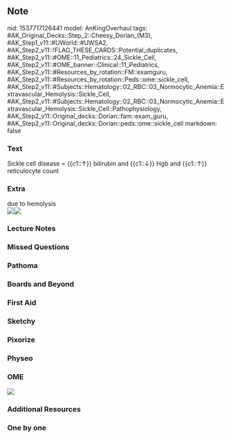 ## Note
nid: 1537717126441
model: AnKingOverhaul
tags: #AK_Original_Decks::Step_2::Cheesy_Dorian_(M3), #AK_Step1_v11::#UWorld::#UWSA2, #AK_Step2_v11::!FLAG_THESE_CARDS::Potential_duplicates, #AK_Step2_v11::#OME::11_Pediatrics::24_Sickle_Cell, #AK_Step2_v11::#OME_banner::Clinical::11_Pediatrics, #AK_Step2_v11::#Resources_by_rotation::FM::examguru, #AK_Step2_v11::#Resources_by_rotation::Peds::ome::sickle_cell, #AK_Step2_v11::#Subjects::Hematology::02_RBC::03_Normocytic_Anemia::Extravascular_Hemolysis::Sickle_Cell, #AK_Step2_v11::#Subjects::Hematology::02_RBC::03_Normocytic_Anemia::Extravascular_Hemolysis::Sickle_Cell::Pathophysiology, #AK_Step2_v11::Original_decks::Dorian::fam::exam_guru, #AK_Step2_v11::Original_decks::Dorian::peds::ome::sickle_cell
markdown: false

### Text
Sickle cell disease = {{c1::↑}} bilirubin and {{c1::↓}} Hgb and {{c1::↑}} reticulocyte count

### Extra
<div>
  due to hemolysis
</div><img src="paste-4247928814174209.jpg"><img src=
"paste-4247911634305025.jpg">

### Lecture Notes


### Missed Questions


### Pathoma


### Boards and Beyond


### First Aid


### Sketchy


### Pixorize


### Physeo


### OME
<div class="ome-widget">
  <a href=
  "https://onlinemeded.org/spa/pediatrics?ref=anki"><img src=
  "_OME_AnkiFlashcards_Topic_6.png"></a>
</div>

### Additional Resources


### One by one

